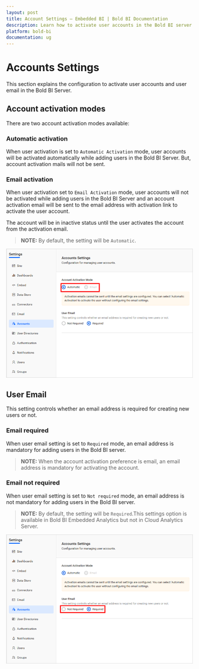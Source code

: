 ```yaml
---
layout: post
title: Account Settings – Embedded BI | Bold BI Documentation
description: Learn how to activate user accounts in the Bold BI server. There are two account activation modes available - Automatic and Email.
platform: bold-bi
documentation: ug
---
```


# Accounts Settings

This section explains the configuration to activate user accounts and user email in the Bold BI Server.

## Account activation modes

There are two account activation modes available:

### Automatic activation

When user activation is set to `Automatic Activation` mode, user accounts will be activated automatically while adding users in the Bold BI Server. But, account activation mails will not be sent.

### Email activation

When user activation set to `Email Activation` mode, user accounts will not be activated while adding users in the Bold BI Server and an account activation email will be sent to the email address with activation link to activate the user account.

The account will be in inactive status until the user activates the account from the activation email.

> **NOTE:** By default, the setting will be `Automatic`.

![Accounts Settings](/static/assets/site-administration/images/account-settings.png#width=60%)

## User Email

This setting controls whether an email address is required for creating new users or not.

### Email required

When user email setting is set to `Required` mode, an email address is mandatory for adding users in the Bold BI server.

> **NOTE:** When the account activation preference is email, an email address is mandatory for activating the account.

### Email not required

When user email setting is set to `Not required` mode, an email address is not mandatory for adding users in the Bold BI server.

> **NOTE:** By default, the setting will be `Required`.This settings option is available in Bold BI Embedded Analytics but not in Cloud Analytics Server.

![Email Settings](/static/assets/site-administration/images/email-required-settings.png#width=60%)
